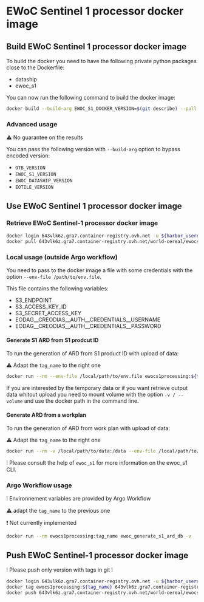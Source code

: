 # EWoC Sentinel 1 processor docker image

## Build EWoC Sentinel 1 processor docker image

To build the docker you need to have the following private python packages close to the Dockerfile:

- dataship
- ewoc_s1

You can now run the following command to build the docker image:

```sh
docker build --build-arg EWOC_S1_DOCKER_VERSION=$(git describe) --pull --rm -f "Dockerfile" -t ewocs1processing:$(git describe) "."
```

### Advanced usage

:warning: No guarantee on the results

You can pass the following version with `--build-arg` option to bypass encoded version:

- `OTB_VERSION`
- `EWOC_S1_VERSION`
- `EWOC_DATASHIP_VERSION`
- `EOTILE_VERSION`

## Use EWoC Sentinel 1 processor docker image

### Retrieve EWoC Sentinel-1 processor docker image

```sh
docker login 643vlk6z.gra7.container-registry.ovh.net -u ${harbor_username}
docker pull 643vlk6z.gra7.container-registry.ovh.net/world-cereal/ewocs1processing:${tag_name}
```

### Local usage (outside Argo workflow)

You need to pass to the docker image a file with some credentials with the option `--env-file /path/to/env.file`.

This file contains the following variables:

- S3_ENDPOINT
- S3_ACCESS_KEY_ID
- S3_SECRET_ACCESS_KEY
- EODAG__CREODIAS__AUTH__CREDENTIALS__USERNAME
- EODAG__CREODIAS__AUTH__CREDENTIALS__PASSWORD

#### Generate S1 ARD from S1 prodcut ID

To run the generation of ARD from S1 product ID with upload of data:

:warning: Adapt the `tag_name` to the right one

```sh
docker run --rm --env-file /local/path/to/env.file ewocs1processing:${tag_name} ewoc_generate_s1_ard_pid /tmp S2_TILE_ID S1_PRD_ID_1 S1_PRD_ID_2 ... --upload -v
```

If you are interested by the temporary data or if you want retrieve output data whitout upload you need to mount volume with the option `-v / --volume` and use the docker path in the command line.

#### Generate ARD from a workplan

To run the generation of ARD from work plan with upload of data:

:warning: Adapt the `tag_name` to the right one

```sh
docker run --rm -v /local/path/to/data:/data --env-file /local/path/to/env.file ewocs1processing:tag_name ewoc_generate_s1_ard_wp /data/path/to/wp.json /tmp --upload -v
```

:grey_exclamation: Please consult the help of `ewoc_s1` for more information on the ewoc_s1 CLI.

### Argo Workflow usage

:grey_exclamation: Environnement variables are provided by Argo Workflow

:warning: adapt the `tag_name` to the previous one

:exclamation: Not currently implemented

```sh
docker run --rm ewocs1processing:tag_name ewoc_generate_s1_ard_db -v
```

## Push EWoC Sentinel-1 processor docker image

:grey_exclamation: Please push only version with tags in git :grey_exclamation:

```sh
docker login 643vlk6z.gra7.container-registry.ovh.net -u ${harbor_username}
docker tag ewocs1processing:${tag_name} 643vlk6z.gra7.container-registry.ovh.net/world-cereal/ewocs1processing:${tag_name}
docker push 643vlk6z.gra7.container-registry.ovh.net/world-cereal/ewocs1processing:${tag_name}
```
